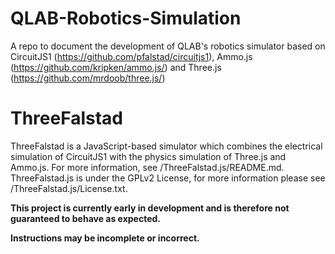 # QLAB-Robotics-Simulation
A repo to document the development of QLAB's robotics simulator based on CircuitJS1 (https://github.com/pfalstad/circuitjs1), Ammo.js (https://github.com/kripken/ammo.js/) and Three.js (https://github.com/mrdoob/three.js/)

# ThreeFalstad
ThreeFalstad is a JavaScript-based simulator which combines the electrical simulation of CircuitJS1 with the physics simulation of Three.js and Ammo.js.  For more information, see /ThreeFalstad.js/README.md.  ThreeFalstad.js is under the GPLv2 License, for more information please see /ThreeFalstad.js/License.txt.

**This project is currently early in development and is therefore not guaranteed to behave as expected.**

**Instructions may be incomplete or incorrect.**
